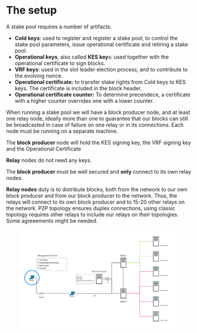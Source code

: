 # The setup

A stake pool requires a number of artifacts:&#x20;

* **Cold keys**: used to register and register a stake pool,  to control the stake pool parameters, issue operational certificate and  retiring a stake pool.
* **Operational keys**, also called **KES key**s: used together with the operational certificate to sign blocks.
* **VRF keys**: used in the slot leader election process, and to contribute to the evolving nonce.&#x20;
* **Operational certificate:** to transfer stake rights from Cold keys to KES keys. The certificate is included in the block header.&#x20;
* **Operational certificate counter:** To determine precendece, a certificate with a higher counter overrides one with a lower counter.&#x20;

When running a stake pool we will have a block producer node, and at least one relay node, ideally more than one to guarantee that our blocks can still be broadcasted in case of failure on one relay or in its connections.  Each node must be running on a separate machine.&#x20;

The **block producer** node will hold the KES signing key, the VRF signing key and the Operational Certificate

**Relay** nodes do not need any keys.&#x20;

The **block producer** must be well secured and **only** connect to its own relay nodes.&#x20;

**Relay nodes** duty is to distribute blocks, both from the network to our own block producer and from our block producer to the network. Thus, the relays will connect to its own block producer and to 15-20 other relays on the network. P2P topology ensures duplex connections, using classic topology requires other relays to include our relays on their topologies. Some agreeements might be needed.&#x20;





<figure><img src="../.gitbook/assets/Screen Shot 2023-02-24 at 12.33.39.png" alt=""><figcaption></figcaption></figure>
